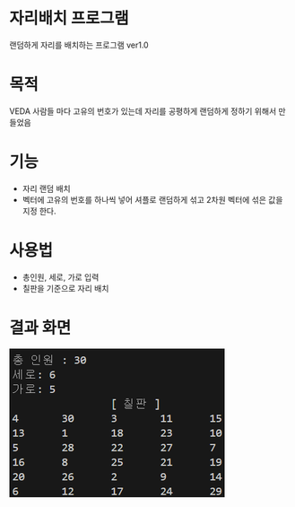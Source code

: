 # 자리배치 프로그램
랜덤하게 자리를 배치하는 프로그램 ver1.0

# 목적
VEDA 사람들 마다 고유의 번호가 있는데
자리를 공평하게 랜덤하게 정하기 위해서 만들었음

# 기능
- 자리 랜덤 배치
- 벡터에 고유의 번호를 하나씩 넣어 셔플로 랜덤하게 섞고
  2차원 벡터에 섞은 값을 지정 한다.

# 사용법
- 총인원, 세로, 가로 입력
- 칠판을 기준으로 자리 배치

# 결과 화면
![결과화면](https://github.com/mealsOrder/SW/blob/main/project/randomSeat/randomSeatResult.png)


